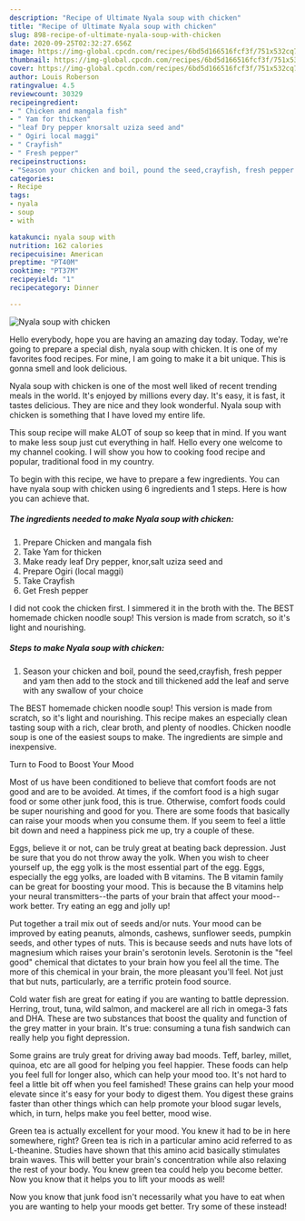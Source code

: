 ```yaml
---
description: "Recipe of Ultimate Nyala soup with chicken"
title: "Recipe of Ultimate Nyala soup with chicken"
slug: 898-recipe-of-ultimate-nyala-soup-with-chicken
date: 2020-09-25T02:32:27.656Z
image: https://img-global.cpcdn.com/recipes/6bd5d166516fcf3f/751x532cq70/nyala-soup-with-chicken-recipe-main-photo.jpg
thumbnail: https://img-global.cpcdn.com/recipes/6bd5d166516fcf3f/751x532cq70/nyala-soup-with-chicken-recipe-main-photo.jpg
cover: https://img-global.cpcdn.com/recipes/6bd5d166516fcf3f/751x532cq70/nyala-soup-with-chicken-recipe-main-photo.jpg
author: Louis Roberson
ratingvalue: 4.5
reviewcount: 30329
recipeingredient:
- " Chicken and mangala fish"
- " Yam for thicken"
- "leaf Dry pepper knorsalt uziza seed and"
- " Ogiri local maggi"
- " Crayfish"
- " Fresh pepper"
recipeinstructions:
- "Season your chicken and boil, pound the seed,crayfish, fresh pepper and yam then add to the stock and till thickened add the leaf and serve with any swallow of your choice"
categories:
- Recipe
tags:
- nyala
- soup
- with

katakunci: nyala soup with 
nutrition: 162 calories
recipecuisine: American
preptime: "PT40M"
cooktime: "PT37M"
recipeyield: "1"
recipecategory: Dinner

---
```



![Nyala soup with chicken](https://img-global.cpcdn.com/recipes/6bd5d166516fcf3f/751x532cq70/nyala-soup-with-chicken-recipe-main-photo.jpg)

Hello everybody, hope you are having an amazing day today. Today, we're going to prepare a special dish, nyala soup with chicken. It is one of my favorites food recipes. For mine, I am going to make it a bit unique. This is gonna smell and look delicious.

Nyala soup with chicken is one of the most well liked of recent trending meals in the world. It's enjoyed by millions every day. It's easy, it is fast, it tastes delicious. They are nice and they look wonderful. Nyala soup with chicken is something that I have loved my entire life.

This soup recipe will make ALOT of soup so keep that in mind. If you want to make less soup just cut everything in half. Hello every one welcome to my channel cooking. I will show you how to cooking food recipe and popular, traditional food in my country.


To begin with this recipe, we have to prepare a few ingredients. You can have nyala soup with chicken using 6 ingredients and 1 steps. Here is how you can achieve that.

<!--inarticleads1-->

##### The ingredients needed to make Nyala soup with chicken:

1. Prepare  Chicken and mangala fish
1. Take  Yam for thicken
1. Make ready leaf Dry pepper, knor,salt uziza seed and
1. Prepare  Ogiri (local maggi)
1. Take  Crayfish
1. Get  Fresh pepper


I did not cook the chicken first. I simmered it in the broth with the. The BEST homemade chicken noodle soup! This version is made from scratch, so it&#39;s light and nourishing. 

<!--inarticleads2-->

##### Steps to make Nyala soup with chicken:

1. Season your chicken and boil, pound the seed,crayfish, fresh pepper and yam then add to the stock and till thickened add the leaf and serve with any swallow of your choice


The BEST homemade chicken noodle soup! This version is made from scratch, so it&#39;s light and nourishing. This recipe makes an especially clean tasting soup with a rich, clear broth, and plenty of noodles. Chicken noodle soup is one of the easiest soups to make. The ingredients are simple and inexpensive. 

Turn to Food to Boost Your Mood


Most of us have been conditioned to believe that comfort foods are not good and are to be avoided. At times, if the comfort food is a high sugar food or some other junk food, this is true. Otherwise, comfort foods could be super nourishing and good for you. There are some foods that basically can raise your moods when you consume them. If you seem to feel a little bit down and need a happiness pick me up, try a couple of these.

Eggs, believe it or not, can be truly great at beating back depression. Just be sure that you do not throw away the yolk. When you wish to cheer yourself up, the egg yolk is the most essential part of the egg. Eggs, especially the egg yolks, are loaded with B vitamins. The B vitamin family can be great for boosting your mood. This is because the B vitamins help your neural transmitters--the parts of your brain that affect your mood--work better. Try eating an egg and jolly up!

Put together a trail mix out of seeds and/or nuts. Your mood can be improved by eating peanuts, almonds, cashews, sunflower seeds, pumpkin seeds, and other types of nuts. This is because seeds and nuts have lots of magnesium which raises your brain's serotonin levels. Serotonin is the "feel good" chemical that dictates to your brain how you feel all the time. The more of this chemical in your brain, the more pleasant you'll feel. Not just that but nuts, particularly, are a terrific protein food source.

Cold water fish are great for eating if you are wanting to battle depression. Herring, trout, tuna, wild salmon, and mackerel are all rich in omega-3 fats and DHA. These are two substances that boost the quality and function of the grey matter in your brain. It's true: consuming a tuna fish sandwich can really help you fight depression. 

Some grains are truly great for driving away bad moods. Teff, barley, millet, quinoa, etc are all good for helping you feel happier. These foods can help you feel full for longer also, which can help your mood too. It's not hard to feel a little bit off when you feel famished! These grains can help your mood elevate since it's easy for your body to digest them. You digest these grains faster than other things which can help promote your blood sugar levels, which, in turn, helps make you feel better, mood wise.

Green tea is actually excellent for your mood. You knew it had to be in here somewhere, right? Green tea is rich in a particular amino acid referred to as L-theanine. Studies have shown that this amino acid basically stimulates brain waves. This will better your brain's concentration while also relaxing the rest of your body. You knew green tea could help you become better. Now you know that it helps you to lift your moods as well!

Now you know that junk food isn't necessarily what you have to eat when you are wanting to help your moods get better. Try some of these instead!

